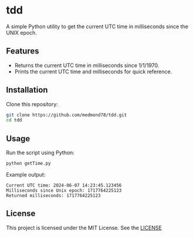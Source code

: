 # tdd

A simple Python utility to get the current UTC time in milliseconds since the UNIX epoch.

## Features

- Returns the current UTC time in milliseconds since 1/1/1970.
- Prints the current UTC time and milliseconds for quick reference.

## Installation

Clone this repository:

```sh
git clone https://github.com/medmond78/tdd.git
cd tdd
```

## Usage

Run the script using Python:

```sh
python getTime.py
```

Example output:

```
Current UTC time: 2024-06-07 14:23:45.123456
Milliseconds since Unix epoch: 1717764225123
Returned milliseconds: 1717764225123
```

## License

This project is licensed under the MIT License. See the [LICENSE](LICENSE)